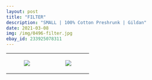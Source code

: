 ```yaml
---
layout: post
title: "FILTER"
description: "SMALL | 100% Cotton Preshrunk | Gildan"
date: 2021-03-08
img: /img/0496-filter.jpg
ebay_id: 233925078311
---
```




<table style="width:100%;"><tr><td style="vertical-align:top;">
      <figure class="tmblr-full" data-orig-height="2048" data-orig-width="1365" data-orig-src="https://concertshirts.netlify.app/shirts/0496/0496-01.jpg"><img src="https://64.media.tumblr.com/92918bc8a7cdb0e9b71cbd61e9110be1/e4661fc9f8915140-f1/s540x810/bd1994b0c5c54da450c108f12bc837af27bab3f2.jpg" data-orig-height="2048" data-orig-width="1365" data-orig-src="https://concertshirts.netlify.app/shirts/0496/0496-01.jpg"/></figure></td>
    <td style="vertical-align:top;">
      <figure class="tmblr-full" data-orig-height="2048" data-orig-width="1365" data-orig-src="https://concertshirts.netlify.app/shirts/0496/0496-02.jpg"><img src="https://64.media.tumblr.com/37f776d8d09484ce5e48174eaa84300b/e4661fc9f8915140-ad/s540x810/0c14f2f0506f0a6492a8b740dd2d7a6cf9b3a9ed.jpg" data-orig-height="2048" data-orig-width="1365" data-orig-src="https://concertshirts.netlify.app/shirts/0496/0496-02.jpg"/></figure></td>
  </tr></table>
